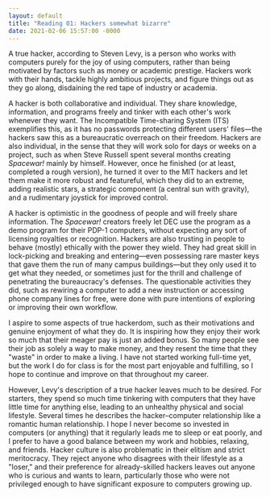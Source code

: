 ```yaml
--- 
layout: default
title: "Reading 01: Hackers somewhat bizarre"
date: 2021-02-06 15:57:00 -0000
--- 
```


A true hacker, according to Steven Levy, is a person who works with computers purely for the joy of using computers, rather than being motivated by factors such as money or academic prestige. Hackers work with their hands, tackle highly ambitious projects, and figure things out as they go along, disdaining the red tape of industry or academia.

A hacker is both collaborative and individual. They share knowledge, information, and programs freely and tinker with each other's work whenever they want. The Incompatible Time-sharing System (ITS) exemplifies this, as it has no passwords protecting different users' files&mdash;the hackers saw this as a bureaucratic overreach on their freedom. Hackers are also individual, in the sense that they will work solo for days or weeks on a project, such as when Steve Russell spent several months creating *Spacewar!* mainly by himself. However, once he finished (or at least, completed a rough version), he turned it over to the MIT hackers and let them make it more robust and featureful, which they did to an extreme, adding realistic stars, a strategic component (a central sun with gravity), and a rudimentary joystick for improved control.

A hacker is optimistic in the goodness of people and will freely share information. The *Spacewar!* creators freely let DEC use the program as a demo program for their PDP-1 computers, without expecting any sort of licensing royalties or recognition. Hackers are also trusting in people to behave (mostly) ethically with the power they wield. They had great skill in lock-picking and breaking and entering&mdash;even possessing rare master keys that gave them the run of many campus buildings&mdash;but they only used it to get what they needed, or sometimes just for the thrill and challenge of penetrating the bureaucracy's defenses. The questionable activities they did, such as rewiring a computer to add a new instruction or accessing phone company lines for free, were done with pure intentions of exploring or improving their own workflow.

I aspire to some aspects of true hackerdom, such as their motivations and genuine enjoyment of what they do. It is inspiring how they enjoy their work so much that their meager pay is just an added bonus. So many people see their job as solely a way to make money, and they resent the time that they "waste" in order to make a living. I have not started working full-time yet, but the work I do for class is for the most part enjoyable and fulfilling, so I hope to continue and improve on that throughout my career.

However, Levy's description of a true hacker leaves much to be desired. For starters, they spend so much time tinkering with computers that they have little time for anything else, leading to an unhealthy physical and social lifestyle. Several times he describes the hacker&ndash;computer relationship like a romantic human relationship. I hope I never become so invested in computers (or anything) that it regularly leads me to sleep or eat poorly, and I prefer to have a good balance between my work and hobbies, relaxing, and friends. Hacker culture is also problematic in their elitism and strict meritocracy. They reject anyone who disagrees with their lifestyle as a "loser," and their preference for already-skilled hackers leaves out anyone who is curious and wants to learn, particularly those who were not privileged enough to have significant exposure to computers growing up.
